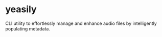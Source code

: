 # yeasily
CLI utility to effortlessly manage and enhance audio files by intelligently populating metadata.
